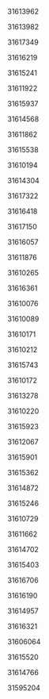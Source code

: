 31613962

31613982

31617349

31616219

31615241

31611922

31615937

31614568

31611862

31615538

31610194

31614304

31617322

31616418

31617150

31616057

31611876

31610265

31616361

31610076

31610089

31610171

31610212

31615743

31610172

31613278

31610220

31615923

31612067

31615901

31615362

31614872

31615246

31610729

31611662

31614702

31615403

31616706

31616190

31614957

31616321

31606064

31615520

31614766

31595204

